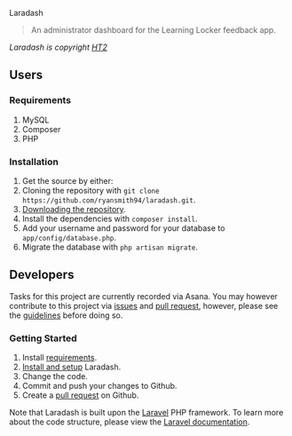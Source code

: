 Laradash
> An administrator dashboard for the Learning Locker feedback app.

*Laradash is copyright [HT2](http://ht2.co.uk)*

## Users
### Requirements
1. MySQL
2. Composer
3. PHP

### Installation
1. Get the source by either:
  1. Cloning the repository with `git clone https://github.com/ryansmith94/laradash.git`.
  2. [Downloading the repository](https://github.com/ryansmith94/laradash/archive/master.zip).
2. Install the dependencies with `composer install`.
3. Add your username and password for your database to `app/config/database.php`.
4. Migrate the database with `php artisan migrate`.

## Developers
Tasks for this project are currently recorded via Asana. You may however contribute to this project via [issues](/issues) and [pull request](/pulls), however, please see the [guidelines](/contributing.md) before doing so.

### Getting Started
1. Install [requirements](#requirements).
2. [Install and setup](#installation) Laradash.
3. Change the code.
4. Commit and push your changes to Github.
5. Create a [pull request](/pulls) on Github.

Note that Laradash is built upon the [Laravel](http://laravel.com/) PHP framework. To learn more about the code structure, please view the [Laravel documentation](laravel.com/docs/).
